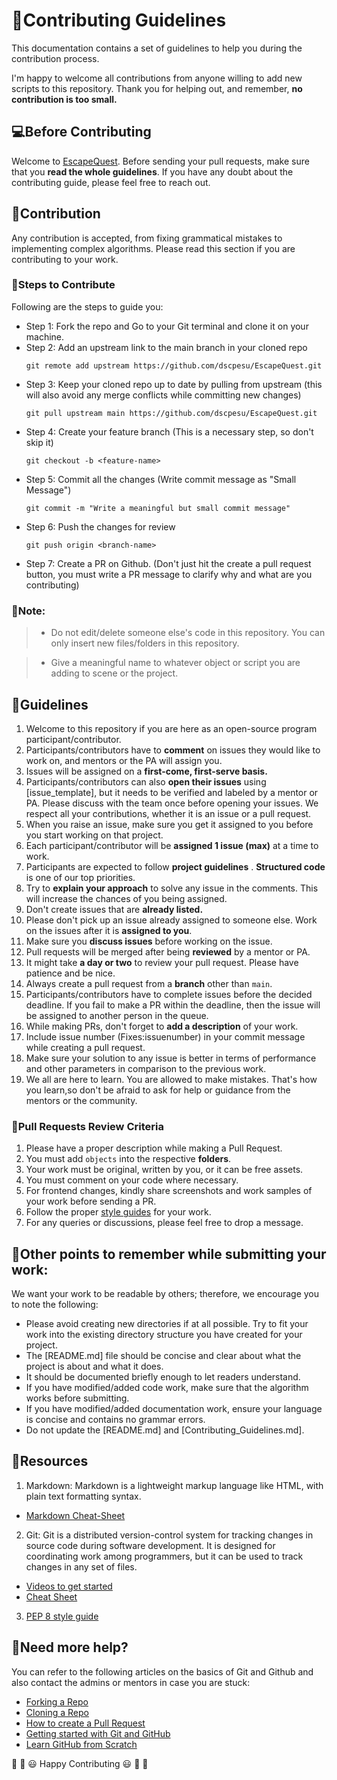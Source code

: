 # 🎇Contributing Guidelines

This documentation contains a set of guidelines to help you during the contribution process.

I'm happy to welcome all contributions from anyone willing to add new scripts to this repository. Thank you for helping out, and remember, **no contribution is too small.**

## 💻Before Contributing

Welcome to [EscapeQuest](https://github.com/dscpesu/EscapeQuest). Before sending your pull requests, make sure that you **read the whole guidelines**. If you have any doubt about the contributing guide, please feel free to reach out.

## 🙌Contribution

Any contribution is accepted, from fixing grammatical mistakes to implementing complex algorithms. Please read this section if you are contributing to your work.

### 🔖Steps to Contribute

Following are the steps to guide you:

- Step 1: Fork the repo and Go to your Git terminal and clone it on your machine.
- Step 2: Add an upstream link to the main branch in your cloned repo
  ```
  git remote add upstream https://github.com/dscpesu/EscapeQuest.git
  ```
- Step 3: Keep your cloned repo up to date by pulling from upstream (this will also avoid any merge conflicts while committing new changes)
  ```
  git pull upstream main https://github.com/dscpesu/EscapeQuest.git
  ```
- Step 4: Create your feature branch (This is a necessary step, so don't skip it)
  ```
  git checkout -b <feature-name>
  ```
- Step 5: Commit all the changes (Write commit message as "Small Message")
  ```
  git commit -m "Write a meaningful but small commit message"
  ```
- Step 6: Push the changes for review
  ```
  git push origin <branch-name>
  ```
- Step 7: Create a PR on Github. (Don't just hit the create a pull request button, you must write a PR message to clarify why and what are you contributing)

### 🔨Note:

> - Do not edit/delete someone else's code in this repository. You can only insert new files/folders in this repository.

> - Give a meaningful name to whatever object or script you are adding to scene or the project. 

## 🔑Guidelines

1. Welcome to this repository if you are here as an open-source program participant/contributor.
2. Participants/contributors have to **comment** on issues they would like to work on, and mentors or the PA will assign you.
3. Issues will be assigned on a **first-come, first-serve basis.**
4. Participants/contributors can also **open their issues** using [issue_template], but it needs to be verified and labeled by a mentor or PA. Please discuss with the team once before opening your issues. We respect all your contributions, whether it is an issue or a pull request.
5. When you raise an issue, make sure you get it assigned to you before you start working on that project.
6. Each participant/contributor will be **assigned 1 issue (max)** at a time to work.
7. Participants are expected to follow **project guidelines** . **Structured code** is one of our top priorities.
8. Try to **explain your approach** to solve any issue in the comments. This will increase the chances of you being assigned.
9. Don't create issues that are **already listed.**
10. Please don't pick up an issue already assigned to someone else. Work on the issues after it is **assigned to you**.
11. Make sure you **discuss issues** before working on the issue.
12. Pull requests will be merged after being **reviewed** by a mentor or PA.
13. It might take **a day or two** to review your pull request. Please have patience and be nice.
14. Always create a pull request from a **branch** other than `main`.
15. Participants/contributors have to complete issues before the decided deadline. If you fail to make a PR within the deadline, then the issue will be assigned to another person in the queue.
16. While making PRs, don't forget to **add a description** of your work.
17. Include issue number (Fixes:issuenumber) in your commit message while creating a pull request.
18. Make sure your solution to any issue is better in terms of performance and other parameters in comparison to the previous work.
19. We all are here to learn. You are allowed to make mistakes. That's how you learn,so don't be afraid to ask for help or guidance from the mentors or the community.

### 🧲Pull Requests Review Criteria

1. Please have a proper description while making a Pull Request.
2. You must add  `objects`  into the respective **folders**.
3. Your work must be original, written by you, or it can be free assets.
4. You must comment on your code where necessary.
5. For frontend changes, kindly share screenshots and work samples of your work before sending a PR.
6. Follow the proper [style guides](https://google.github.io/styleguide/) for your work.
7. For any queries or discussions, please feel free to drop a message.

## 📍Other points to remember while submitting your work:

We want your work to be readable by others; therefore, we encourage you to note the following:

- Please avoid creating new directories if at all possible. Try to fit your work into the existing directory structure you have created for your project.
- The [README.md] file should be concise and clear about what the project is about and what it does.
- It should be documented briefly enough to let readers understand.
- If you have modified/added code work, make sure that the algorithm works before submitting.
- If you have modified/added documentation work, ensure your language is concise and contains no grammar errors.
- Do not update the [README.md] and [Contributing_Guidelines.md].

## 📖Resources

1. Markdown: Markdown is a lightweight markup language like HTML, with plain text formatting syntax.

- [Markdown Cheat-Sheet](https://github.com/adam-p/markdown-here/wiki/Markdown-Cheatsheet)

2. Git: Git is a distributed version-control system for tracking changes in source code during software development. It is designed for coordinating work among programmers, but it can be used to track changes in any set of files.

- [Videos to get started](https://www.youtube.com/watch?v=xAAmje1H9YM&list=PLeo1K3hjS3usJuxZZUBdjAcilgfQHkRzW)
- [Cheat Sheet](https://www.atlassian.com/git/tutorials/atlassian-git-cheatsheet)

3. [PEP 8 style guide](https://pep8.org/)

## 🤔Need more help?

You can refer to the following articles on the basics of Git and Github and also contact the admins or mentors in case you are stuck:

- [Forking a Repo](https://help.github.com/en/github/getting-started-with-github/fork-a-repo)
- [Cloning a Repo](https://help.github.com/en/desktop/contributing-to-projects/creating-an-issue-or-pull-request)
- [How to create a Pull Request](https://opensource.com/article/19/7/create-pull-request-github)
- [Getting started with Git and GitHub](https://towardsdatascience.com/getting-started-with-git-and-github-6fcd0f2d4ac6)
- [Learn GitHub from Scratch](https://lab.github.com/githubtraining/introduction-to-github)

🎉 🎊 😃 Happy Contributing 😃 🎊 🎉
